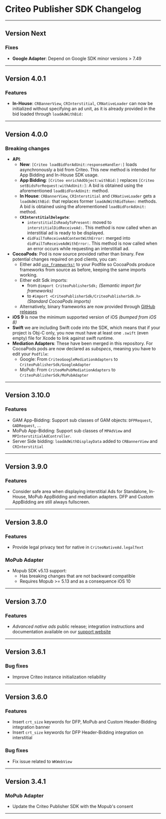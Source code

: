 # Criteo Publisher SDK Changelog
--------------------------------------------------------------------------------
## Version Next

### Fixes
- **Google Adapter**: Depend on Google SDK minor versions > 7.49

--------------------------------------------------------------------------------
## Version 4.0.1

### Features
- **In-House**: `CRBannerView`, `CRInterstitial`, `CRNativeLoader` can now be initialized without
  specifying an ad unit, as it is already provided in the bid loaded through `loadAdWithBid:`

--------------------------------------------------------------------------------
## Version 4.0.0

### Breaking changes
- **API**:
  - **New**: `[Criteo loadBidForAdUnit:responseHandler:]` loads asynchronously a bid from Criteo.
    This new method is intended for App Bidding and In-House SDK usage.
  - **App Bidding**: `[Criteo enrichAdObject:withBid:]` replaces `[Criteo setBidsForRequest:withAdUnit:]`:
    A bid is obtained using the aforementioned `loadBidForAdUnit:` method.
  - **In House**: `CRBannerView`, `CRInterstitial` and `CRNativeLoader` gets a ` loadAdWithBid:` that
    replaces former `loadAdWithBidToken:` methods. A bid is obtained using the aforementioned
    `loadBidForAdUnit:` method.
  - **`CRInterstitialDelegate`**:
    - `interstitialIsReadyToPresent:` moved to `interstitialDidReceiveAd:`.
      This method is now called when an interstitial ad is ready to be displayed.
    - `didFailToReceiveAdContentWithError:` merged into `didFailToReceiveAdWithError:`.
      This method is now called when an error occurs while requesting an interstitiall ad.
- **CocoaPods**: Pod is now source provided rather than binary. Few potential changes required on
pod clients, you can:
  - Either add [`use_frameworks!`][use_frameworks] to your Podfile so CocoaPods produce frameworks
    from source as before, keeping the same imports working.
  - Either edit Sdk imports:
    - from `@import CriteoPublisherSdk;` _(Semantic import for frameworks)_
    - to `#import <CriteoPublisherSdk/CriteoPublisherSdk.h>` _(Standard CocoaPods imports)_
  - Alternatively, binary frameworks are now provided through [GitHub releases][gh_releases]
- **iOS 9** is now the minimum supported version of iOS _(bumped from iOS 8)_
- **Swift** we are including Swift code into the SDK, which means that if your project is Obj-C only,
  you now must have at least one `.swift` (even empty) file for Xcode to link against swift runtime.
- **Mediation Adapters**: These have been merged in this repository. For CocoaPods pods are now 
  declared as _subspecs_, meaning you have to edit your `Podfile`:
  - Google: From `CriteoGoogleMediationAdapters` to `CriteoPublisherSdk/GoogleAdapter`
  - MoPub: From `CriteoMoPubMediationAdapters` to `CriteoPublisherSdk/MoPubAdapter`

[gh_releases]: https://github.com/criteo/ios-publisher-sdk/releases
[use_frameworks]: https://guides.cocoapods.org/syntax/podfile.html#tab_use_frameworks_bang

--------------------------------------------------------------------------------
## Version 3.10.0

### Features
- GAM App-Bidding: Support sub classes of GAM objects: `DFPRequest`, `GADRequest`, ...
- MoPub App-Bidding: Support sub classes of `MPAdView` and `MPInterstitialAdController`.
- Server Side bidding: `loadAdWithDisplayData` added to `CRBannerView` and `CRInterstitial`
--------------------------------------------------------------------------------
## Version 3.9.0

### Features
- Consider safe area when displaying interstitial Ads for Standalone, In-House, MoPub AppBidding and
  mediation adapters. DFP and Custom AppBidding are still always fullscreen.
--------------------------------------------------------------------------------
## Version 3.8.0

### Features
- Provide legal privacy text for native in `CriteoNativeAd.legalText`

### MoPub Adapter
 - Mopub SDK v5.13 support:
   - Has breaking changes that are not backward compatible
   - Requires Mopub >= 5.13 and as a consequence iOS 10
--------------------------------------------------------------------------------
## Version 3.7.0

### Features
- *Advanced native ads* public release; integration instructions and documentation available on our
  [support website](https://publisherdocs.criteotilt.com/app/ios/)
--------------------------------------------------------------------------------
## Version 3.6.1

### Bug fixes
- Improve Criteo instance initialization reliability
--------------------------------------------------------------------------------
## Version 3.6.0

### Features
- Insert `crt_size` keywords for DFP, MoPub and Custom Header-Bidding integration banner
- Insert `crt_size` keywords for DFP Header-Bidding integration on interstitial

### Bug fixes
- Fix issue related to `WKWebView`
--------------------------------------------------------------------------------
## Version 3.4.1

### MoPub Adapter
- Update the Criteo Publisher SDK with the Mopub's consent
--------------------------------------------------------------------------------
